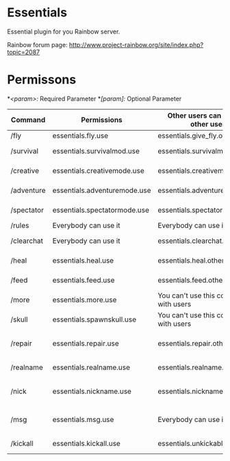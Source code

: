 # Essentials
Essential plugin for you Rainbow server.

Rainbow forum page: http://www.project-rainbow.org/site/index.php?topic=2087   

# Permissons

**\<param\>:* Required Parameter
**\[param\]:* Optional Parameter

Command    | Permissions                  | Other users can use it on other users | Usage                            | Alias
-----------|------------------------------|---------------------------------------|----------------------------------|--------------
/fly       | essentials.fly.use           | essentials.give_fly.others            | /fly \[player\]                  |
/survival  | essentials.survivalmod.use   | essentials.survivalmode.other         | /survival \[player\]             |
/creative  | essentials.creativemode.use  | essentials.creativemode.other         | /creative \[player\]             |
/adventure | essentials.adventuremode.use | essentials.adventuremode.other        | /adventure \[player\]            |
/spectator | essentials.spectatormode.use | essentials.spectatormode.other        | /spectator \[player\]            |
/rules     | Everybody can use it         | Everybody can use it                  | /rules                           |
/clearchat | Everybody can use it         | essentials.clearchat.other            | /clearchat \[player\]            |
/heal      | essentials.heal.use          | essentials.heal.other                 | /heal \[player\]                 |
/feed      | essentials.feed.use          | essentials.feed.other                 | /feed \[player\]                 | eat
/more      | essentials.more.use          | You can't use this command with users | /more                            |
/skull     | essentials.spawnskull.use    | You can't use this command with users | /skull \<owner\>                 |
/repair    | essentials.repair.use        | essentials.repair.other               | /repair \[all\|hand\] \[player\] | fix
/realname  | essentials.realname.use      | essentials.realname.other             | /realname \[player\]             |
/nick      | essentials.nickname.use      | essentials.nickname.other             | /nick \[player\] \<nick\|off\>   | nickname
/msg       | essentials.msg.use           | Everybody can use it                  | /msg \<player\> \<message\>      | t, m, tell, whisper
/kickall   | essentials.kickall.use       | essentials.unkickable                 | /kickall \<reason\>              |
